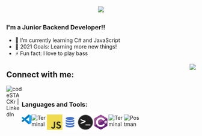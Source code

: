   <h1 align="center">
    <a href="https://git.io/typing-svg">
      <img src="https://readme-typing-svg.herokuapp.com/?lines=Hello,+There!+👋;My+name+is+Emre....;Nice+to+meet+you!&center=true&size=30">
    </a>
  </h1>
  
### I'm a Junior Backend Developer!!


- 🌱 I’m currently learning C# and JavaScript
- 🥅 2021 Goals: Learning more new things!
- ⚡ Fun fact: I love to play bass
<img align="right" src="https://github-readme-stats.vercel.app/api?username=Emreman5&show_icons=true&theme=radical"> 
<h2 align ="left">
  Connect with me:
  </h2>

[<img align="left" alt="codeSTACKr | LinkedIn" width="41px" src="https://w7.pngwing.com/pngs/277/988/png-transparent-social-media-computer-icons-linkedin-black-angle-text-logo.png" />][linkedin]

</br>

<h3 align ="left">
Languages and Tools:
</h3>
<img align="left" alt="Visual Studio Code" width="26px" src="https://raw.githubusercontent.com/github/explore/80688e429a7d4ef2fca1e82350fe8e3517d3494d/topics/visual-studio-code/visual-studio-code.png" />
<img align="left" alt="Terminal" width="41px" src="https://resources.jetbrains.com/storage/products/rider/img/meta/rider_logo_300x300.png" />
<img align="left" alt="JavaScript" width="41px" src="https://raw.githubusercontent.com/github/explore/80688e429a7d4ef2fca1e82350fe8e3517d3494d/topics/javascript/javascript.png" />
<img align="left" alt="SQL" width="41px" src="https://raw.githubusercontent.com/github/explore/80688e429a7d4ef2fca1e82350fe8e3517d3494d/topics/sql/sql.png" />
<img align="left" alt="Terminal" width="41px" src="https://raw.githubusercontent.com/github/explore/80688e429a7d4ef2fca1e82350fe8e3517d3494d/topics/terminal/terminal.png" />
<img align="left" alt="Terminal" width="41px" src="https://raw.githubusercontent.com/devicons/devicon/master/icons/csharp/csharp-original.svg" />
<img align="left" alt="Terminal" width="41px" src="https://camo.githubusercontent.com/fbfcb9e3dc648adc93bef37c718db16c52f617ad055a26de6dc3c21865c3321d/68747470733a2f2f7777772e766563746f726c6f676f2e7a6f6e652f6c6f676f732f6769742d73636d2f6769742d73636d2d69636f6e2e737667" />
<img align="left" alt="Postman" width="41px" src="https://camo.githubusercontent.com/93b32389bf746009ca2370de7fe06c3b5146f4c99d99df65994f9ced0ba41685/68747470733a2f2f7777772e766563746f726c6f676f2e7a6f6e652f6c6f676f732f676574706f73746d616e2f676574706f73746d616e2d69636f6e2e737667" />

<br />
<br />


[linkedin]: https://www.linkedin.com/in/emre-demir-b3ab69219/
